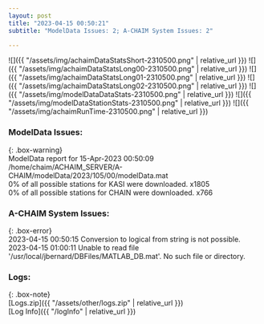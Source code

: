 ```yaml
---
layout: post
title: "2023-04-15 00:50:21"
subtitle: "ModelData Issues: 2; A-CHAIM System Issues: 2"

---
```


![]({{ "/assets/img/achaimDataStatsShort-2310500.png" | relative_url }})
![]({{ "/assets/img/achaimDataStatsLong00-2310500.png" | relative_url }})
![]({{ "/assets/img/achaimDataStatsLong01-2310500.png" | relative_url }})
![]({{ "/assets/img/achaimDataStatsLong02-2310500.png" | relative_url }})
![]({{ "/assets/img/modelDataDataStats-2310500.png" | relative_url }})
![]({{ "/assets/img/modelDataStationStats-2310500.png" | relative_url }})
![]({{ "/assets/img/achaimRunTime-2310500.png" | relative_url }})


### ModelData Issues:  
  
{: .box-warning}  
 ModelData report for 15-Apr-2023 00:50:09   
 /home/chaim/ACHAIM_SERVER/A-CHAIM/modelData/2023/105/00/modelData.mat   
 0% of all possible stations for KASI were downloaded. x1805   
 0% of all possible stations for CHAIN were downloaded. x766   
  
### A-CHAIM System Issues:  
  
{: .box-error}  
2023-04-15 00:50:15 Conversion to logical from string is not possible.  
2023-04-15 01:00:11 Unable to read file '/usr/local/jbernard/DBFiles/MATLAB_DB.mat'. No such file or directory.  

### Logs:  
  
{: .box-note}  
[Logs.zip]({{ "/assets/other/logs.zip" | relative_url }})  
[Log Info]({{ "/logInfo" | relative_url }})  

